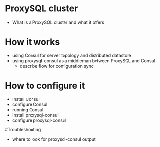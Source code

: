 ProxySQL cluster
=====================
+ What is a ProxySQL cluster and what it offers

# How it works
+ using Consul for server topology and distributed datastore
+ using proxysql-consul as a middleman between ProxySQL and Consul
  + describe flow for configuration sync
  
# How to configure it
+ install Consul
+ configure Consul
+ running Consul
+ install proxysql-consul
+ configure proxysql-consul

#Troubleshooting
+ where to look for proxysql-consul output

